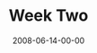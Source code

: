 ---
layout: message
category: message
series: "Pride"
title: "Week Two"
date: 2008-06-14-00-00
message_id: 502
notes-description: "Study notes for Pride (week two.)"
notes: "http://s3.amazonaws.com/crossroads-media/documents/SN_6-15-08.pdf"
notes-title: "Pride&#58; Week Two"
program: "http://s3.amazonaws.com/crossroads-media/documents/0614_15Program.pdf"
description: "Alli Patterson shares how pride has taken root in her live through performance, titles and a need to be recognized."
video: "http://s3.amazonaws.com/crossroads-media/messages/video/Pride2.mp4"
video-duration: "50:29"
video-image: "http://s3.amazonaws.com/crossroads-media/images/pride2-still.jpg"
audio: "http://s3.amazonaws.com/crossroads-media/messages/audio/Pride_02_06-16-08_Alli_Patterson_webaudio.mp3"
audio-duration: "48:15"
explicit: false
---